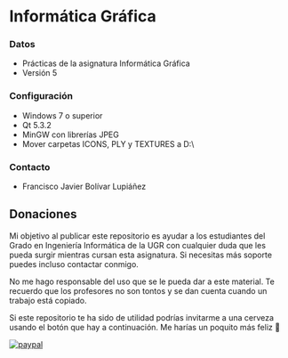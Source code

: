 # Informática Gráfica #

### Datos ###

* Prácticas de la asignatura Informática Gráfica
* Versión 5

### Configuración ###

* Windows 7 o superior
* Qt 5.3.2
* MinGW con librerías JPEG
* Mover carpetas ICONS, PLY y TEXTURES a D:\

### Contacto ###

* Francisco Javier Bolívar Lupiáñez

## Donaciones

Mi objetivo al publicar este repositorio es ayudar a los estudiantes del Grado en Ingeniería Informática de la UGR con cualquier duda que les pueda surgir mientras cursan esta asignatura. Si necesitas más soporte puedes incluso contactar conmigo.

No me hago responsable del uso que se le pueda dar a este material. Te recuerdo que los profesores no son tontos y se dan cuenta cuando un trabajo está copiado.

Si este repositorio te ha sido de utilidad podrías invitarme a una cerveza usando el botón que hay a continuación. Me harías un poquito más feliz 🙂

[![paypal](https://www.paypalobjects.com/en_US/ES/i/btn/btn_donateCC_LG.gif)](https://www.paypal.com/cgi-bin/webscr?cmd=_s-xclick&hosted_button_id=G9VHQ4RYZJTJ4)
